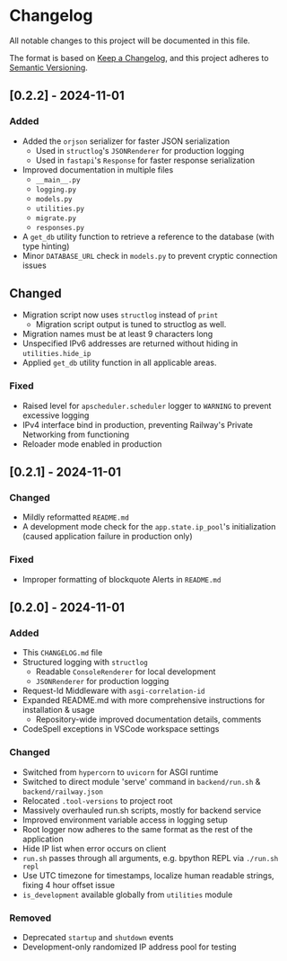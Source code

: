 # Changelog

All notable changes to this project will be documented in this file.

The format is based on [Keep a Changelog](https://keepachangelog.com/en/1.1.0/),
and this project adheres to [Semantic Versioning](https://semver.org/spec/v2.0.0.html).

## [0.2.2] - 2024-11-01

### Added

- Added the `orjson` serializer for faster JSON serialization
  - Used in `structlog`'s `JSONRenderer` for production logging
  - Used in `fastapi`'s `Response` for faster response serialization
- Improved documentation in multiple files
  - `__main__.py`
  - `logging.py`
  - `models.py`
  - `utilities.py`
  - `migrate.py`
  - `responses.py`
- A `get_db` utility function to retrieve a reference to the database (with type hinting)
- Minor `DATABASE_URL` check in `models.py` to prevent cryptic connection issues

## Changed

- Migration script now uses `structlog` instead of `print`
  - Migration script output is tuned to structlog as well.
- Migration names must be at least 9 characters long
- Unspecified IPv6 addresses are returned without hiding in `utilities.hide_ip`
- Applied `get_db` utility function in all applicable areas.

### Fixed

- Raised level for `apscheduler.scheduler` logger to `WARNING` to prevent excessive logging
- IPv4 interface bind in production, preventing Railway's Private Networking from functioning
- Reloader mode enabled in production

## [0.2.1] - 2024-11-01

### Changed

- Mildly reformatted `README.md`
- A development mode check for the `app.state.ip_pool`'s initialization (caused application failure in production only)

### Fixed

- Improper formatting of blockquote Alerts in `README.md`

## [0.2.0] - 2024-11-01

### Added

- This `CHANGELOG.md` file
- Structured logging with `structlog`
  - Readable `ConsoleRenderer` for local development
  - `JSONRenderer` for production logging
- Request-Id Middleware with `asgi-correlation-id`
- Expanded README.md with more comprehensive instructions for installation & usage
  - Repository-wide improved documentation details, comments
- CodeSpell exceptions in VSCode workspace settings

### Changed

- Switched from `hypercorn` to `uvicorn` for ASGI runtime
- Switched to direct module 'serve' command in `backend/run.sh` & `backend/railway.json`
- Relocated `.tool-versions` to project root
- Massively overhauled run.sh scripts, mostly for backend service
- Improved environment variable access in logging setup
- Root logger now adheres to the same format as the rest of the application
- Hide IP list when error occurs on client
- `run.sh` passes through all arguments, e.g. bpython REPL via `./run.sh repl`
- Use UTC timezone for timestamps, localize human readable strings, fixing 4 hour offset issue
- `is_development` available globally from `utilities` module

### Removed

- Deprecated `startup` and `shutdown` events
- Development-only randomized IP address pool for testing
